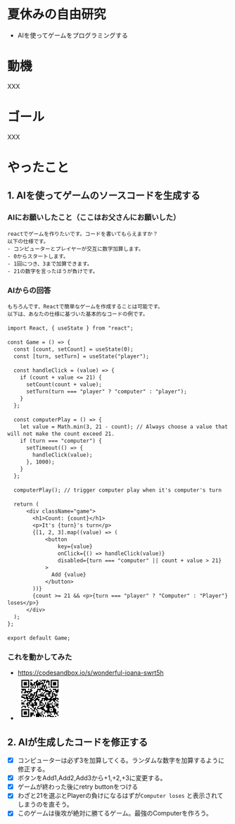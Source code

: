 # 夏休みの自由研究
- AIを使ってゲームをプログラミングする

# 動機
XXX

# ゴール
XXX

# やったこと

## 1. AIを使ってゲームのソースコードを生成する

### AIにお願いしたこと（ここはお父さんにお願いした）
```
reactでゲームを作りたいです。コードを書いてもらえますか？
以下の仕様です。
- コンピューターとプレイヤーが交互に数字加算します。
- 0からスタートします。
- 1回につき、3まで加算できます。
- 21の数字を言ったほうが負けです。
```

### AIからの回答
```
もちろんです、Reactで簡単なゲームを作成することは可能です。
以下は、あなたの仕様に基づいた基本的なコードの例です。

import React, { useState } from "react";

const Game = () => {
  const [count, setCount] = useState(0);
  const [turn, setTurn] = useState("player");

  const handleClick = (value) => {
    if (count + value <= 21) {
      setCount(count + value);
      setTurn(turn === "player" ? "computer" : "player");
    }
  };

  const computerPlay = () => {
    let value = Math.min(3, 21 - count); // Always choose a value that will not make the count exceed 21.
    if (turn === "computer") {
      setTimeout(() => {
        handleClick(value);
      }, 1000);
    }
  };

  computerPlay(); // trigger computer play when it's computer's turn

  return (
      <div className="game">
        <h1>Count: {count}</h1>
        <p>It's {turn}'s turn</p>
        {[1, 2, 3].map((value) => (
            <button
                key={value}
                onClick={() => handleClick(value)}
                disabled={turn === "computer" || count + value > 21}
            >
              Add {value}
            </button>
        ))}
        {count >= 21 && <p>{turn === "player" ? "Computer" : "Player"} loses</p>}
      </div>
  );
};

export default Game;
```

### これを動かしてみた
- https://codesandbox.io/s/wonderful-ioana-swrt5h
- <img src="public/QR_076266.png" alt="https://codesandbox.io/s/wonderful-ioana-swrt5h" width="100" />

## 2. AIが生成したコードを修正する
- [x] コンピューターは必ず3を加算してくる。ランダムな数字を加算するように修正する。 
- [x] ボタンをAdd1,Add2,Add3から+1,+2,+3に変更する。
- [x] ゲームが終わった後にretry buttonをつける
- [x] わざと21を選ぶとPlayerの負けになるはずが`Computer loses` と表示されてしまうのを直そう。
- [x] このゲームは後攻が絶対に勝てるゲーム。最強のComputerを作ろう。
